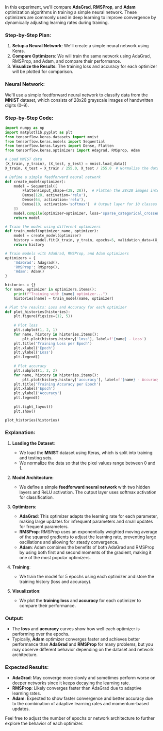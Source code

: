 In this experiment, we'll compare **AdaGrad**, **RMSProp**, and **Adam** optimization algorithms in training a simple neural network. These optimizers are commonly used in deep learning to improve convergence by dynamically adjusting learning rates during training.

### Step-by-Step Plan:

1. **Setup a Neural Network**: We'll create a simple neural network using Keras.
2. **Compare Optimizers**: We will train the same network using AdaGrad, RMSProp, and Adam, and compare their performance.
3. **Visualize the Results**: The training loss and accuracy for each optimizer will be plotted for comparison.

### Neural Network:
We'll use a simple feedforward neural network to classify data from the **MNIST** dataset, which consists of 28x28 grayscale images of handwritten digits (0–9).

### Step-by-Step Code:

```python
import numpy as np
import matplotlib.pyplot as plt
from tensorflow.keras.datasets import mnist
from tensorflow.keras.models import Sequential
from tensorflow.keras.layers import Dense, Flatten
from tensorflow.keras.optimizers import Adagrad, RMSprop, Adam

# Load MNIST data
(X_train, y_train), (X_test, y_test) = mnist.load_data()
X_train, X_test = X_train / 255.0, X_test / 255.0  # Normalize the data

# Define a simple feedforward neural network
def create_model(optimizer):
    model = Sequential([
        Flatten(input_shape=(28, 28)),  # Flatten the 28x28 images into a 1D vector
        Dense(128, activation='relu'),
        Dense(64, activation='relu'),
        Dense(10, activation='softmax')  # Output layer for 10 classes
    ])
    model.compile(optimizer=optimizer, loss='sparse_categorical_crossentropy', metrics=['accuracy'])
    return model

# Train the model using different optimizers
def train_model(optimizer_name, optimizer):
    model = create_model(optimizer)
    history = model.fit(X_train, y_train, epochs=5, validation_data=(X_test, y_test), verbose=0)
    return history

# Train models with AdaGrad, RMSProp, and Adam optimizers
optimizers = {
    'AdaGrad': Adagrad(),
    'RMSProp': RMSprop(),
    'Adam': Adam()
}

histories = {}
for name, optimizer in optimizers.items():
    print(f"Training with {name} optimizer...")
    histories[name] = train_model(name, optimizer)

# Plot the results: Loss and Accuracy for each optimizer
def plot_histories(histories):
    plt.figure(figsize=(12, 5))
    
    # Plot loss
    plt.subplot(1, 2, 1)
    for name, history in histories.items():
        plt.plot(history.history['loss'], label=f'{name} - Loss')
    plt.title('Training Loss per Epoch')
    plt.xlabel('Epoch')
    plt.ylabel('Loss')
    plt.legend()
    
    # Plot accuracy
    plt.subplot(1, 2, 2)
    for name, history in histories.items():
        plt.plot(history.history['accuracy'], label=f'{name} - Accuracy')
    plt.title('Training Accuracy per Epoch')
    plt.xlabel('Epoch')
    plt.ylabel('Accuracy')
    plt.legend()
    
    plt.tight_layout()
    plt.show()

plot_histories(histories)
```

### Explanation:

1. **Loading the Dataset**:
   - We load the **MNIST** dataset using Keras, which is split into training and testing sets.
   - We normalize the data so that the pixel values range between 0 and 1.

2. **Model Architecture**:
   - We define a simple **feedforward neural network** with two hidden layers and ReLU activation. The output layer uses softmax activation for classification.

3. **Optimizers**:
   - **AdaGrad**: This optimizer adapts the learning rate for each parameter, making large updates for infrequent parameters and small updates for frequent parameters.
   - **RMSProp**: RMSProp uses an exponentially weighted moving average of the squared gradients to adjust the learning rate, preventing large oscillations and allowing for steady convergence.
   - **Adam**: Adam combines the benefits of both AdaGrad and RMSProp by using both first and second moments of the gradient, making it one of the most popular optimizers.

4. **Training**:
   - We train the model for 5 epochs using each optimizer and store the training history (loss and accuracy).

5. **Visualization**:
   - We plot the **training loss** and **accuracy** for each optimizer to compare their performance.

### Output:

- The **loss** and **accuracy** curves show how well each optimizer is performing over the epochs.
- Typically, **Adam** optimizer converges faster and achieves better performance than **AdaGrad** and **RMSProp** for many problems, but you may observe different behavior depending on the dataset and network architecture.

### Expected Results:
- **AdaGrad**: May converge more slowly and sometimes perform worse on deeper networks since it keeps decaying the learning rate.
- **RMSProp**: Likely converges faster than AdaGrad due to adaptive learning rates.
- **Adam**: Expected to show faster convergence and better accuracy due to the combination of adaptive learning rates and momentum-based updates.

Feel free to adjust the number of epochs or network architecture to further explore the behavior of each optimizer.